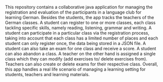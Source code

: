 This repository contains a collaborative java application for managing the registration and evaluation 
of the participants in a language club for learning German. Besides the students, the app tracks the 
teachers of the German classes. A student can register to one or more classes, each class tackling specific 
skills, namely reading, listening, grammar and writing. A student can participate in a particular class via 
the registration process, taking into account that each class has a limited number of places and each 
student can only register once, the data being stored in a JSON file. A student can also take an exam for 
one class and receive a score. A student can also abandon a class. A teacher on the other hand is assigned
a single class which they can modify (add exercises to/ delete exercises from). Teachers can also create 
or delete exams for their respective class. Overall, this app handles a real life scenario of managing a
learning setting for students, teachers and learning materials.


